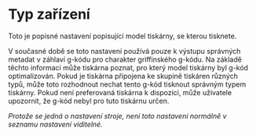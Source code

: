 Typ zařízení
====
Toto je popisné nastavení popisující model tiskárny, se kterou tisknete.

V současné době se toto nastavení používá pouze k výstupu správných metadat v záhlaví g-kódu pro charakter griffinského g-kódu. Na základě těchto informací může tiskárna poznat, pro který model tiskárny byl g-kód optimalizován. Pokud je tiskárna připojena ke skupině tiskáren různých typů, může toto rozhodnout nechat tento g-kód tisknout správným typem tiskárny. Pokud není preferovaná tiskárna k dispozici, může uživatele upozornit, že g-kód nebyl pro tuto tiskárnu určen.

*Protože se jedná o nastavení stroje, není toto nastavení normálně v seznamu nastavení viditelné.*
